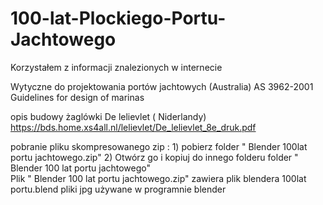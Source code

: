 # 100-lat-Plockiego-Portu-Jachtowego

Korzystałem z informacji znalezionych w internecie

Wytyczne do projektowania portów jachtowych (Australia) AS 3962-2001 Guidelines for design of marinas

opis budowy żaglówki De lelievlet ( Niderlandy)
https://bds.home.xs4all.nl/lelievlet/De_lelievlet_8e_druk.pdf

 pobranie pliku skompresowanego zip :           1)  pobierz folder " Blender 100lat portu jachtowego.zip"         2)  Otwórz go i kopiuj do innego folderu folder " Blender 100 lat portu jachtowego"              
Plik " Blender 100 lat portu jachtowego.zip" zawiera
       plik blendera 100lat portu.blend 
       pliki jpg używane w programnie blender
